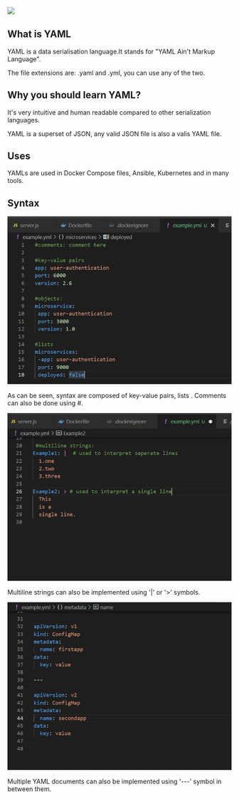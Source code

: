
![](/Pngtree%E2%80%94yaml%20file%20document%20icon_4231544.png)
## What is YAML

YAML is a data serialisation language.It stands for
"YAML Ain't Markup Language".

The file extensions are: .yaml and .yml, you can use any of the two.
## Why you should learn YAML?

It's very intuitive and human readable compared to other serialization languages.

YAML is a superset of JSON, any valid JSON file is also a valis YAML file.
## Uses

YAMLs are used in Docker Compose files, Ansible, Kubernetes and in many tools.
## Syntax
![](/Syntax.png)

As can be seen, syntax are composed of key-value pairs, lists .
Comments can also be done using #.

![](/multiline_strings.png)

Multiline strings can also be implemented using '|' or '>' symbols.

![](/Multiple_YAML_docs.png)

Multiple YAML documents can also be implemented using '---' symbol in between them.


